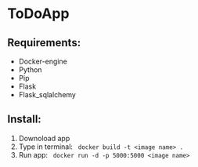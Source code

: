 # ToDoApp <br>
## Requirements: <br>
* Docker-engine <br>
* Python <br>
* Pip
* Flask
* Flask_sqlalchemy

## Install: <br>
1. Downoload app <br>
2. Type in terminal: ``` docker build -t <image name> .``` <br>
3. Run app: ``` docker run -d -p 5000:5000 <image name>```
